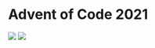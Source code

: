 Advent of Code 2021
===================

![](https://img.shields.io/badge/stars%20⭐-40-yellow) ![](https://img.shields.io/badge/days%20completed-20-red)